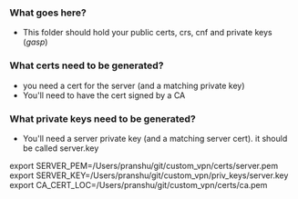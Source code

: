 ### What goes here?
- This folder should hold your public certs, crs, cnf and private keys (*gasp*)

### What certs need to be generated?
- you need a cert for the server (and a matching private key)
- You'll need to have the cert signed by a CA

### What private keys need to be generated?
- You'll need a server private key (and a matching server cert). it should be called server.key


export SERVER_PEM=/Users/pranshu/git/custom_vpn/certs/server.pem
export SERVER_KEY=/Users/pranshu/git/custom_vpn/priv_keys/server.key
export CA_CERT_LOC=/Users/pranshu/git/custom_vpn/certs/ca.pem